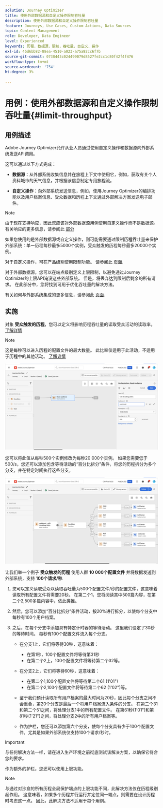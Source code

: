 ```yaml
---
solution: Journey Optimizer
title: 使用外部数据源和自定义操作限制吞吐量
description: 使用外部数据源和自定义操作限制吞吐量
feature: Journeys, Use Cases, Custom Actions, Data Sources
topic: Content Management
role: Developer, Data Engineer
level: Experienced
keywords: 历程，数据源，限制，吞吐量，自定义，操作
exl-id: 45d6bb82-88ea-4510-a023-a75a82cc6f7b
source-git-commit: 0738443c024499079d8527fe2cc1c80f42f4f476
workflow-type: tm+mt
source-wordcount: '754'
ht-degree: 3%

---
```


# 用例：使用外部数据源和自定义操作限制吞吐量{#limit-throughput}

## 用例描述

Adobe Journey Optimizer允许从业人员通过使用自定义操作和数据源向外部系统发送API调用。

这可以通过以下方式完成：

* **数据源**：从外部系统收集信息并在旅程上下文中使用它，例如，获取有关个人资料城市的天气信息，并根据该信息制定专用旅程流。

* **自定义操作**：向外部系统发送信息，例如，使用Journey Optimizer的编排功能以及用户档案信息、受众数据和历程上下文通过外部解决方案发送电子邮件。

>[!NOTE]
>
>由于现在支持响应，因此您应该对外部数据源用例使用自定义操作而不是数据源。 有关响应的更多信息，请参阅此 [部分](../action/action-response.md)

如果您使用的是外部数据源或自定义操作，则可能需要通过限制历程吞吐量来保护外部系统：单一历程每秒最多5000个实例，受众触发的历程每秒最多20000个实例。

对于自定义操作，可在产品级别使用限制功能。 请参阅此 [页面](../configuration/external-systems.md#capping).

对于外部数据源，您可以在端点级别定义上限限制，以避免通过Journey Optimizer的上限API淹没这些外部系统。 但是，将丢弃达到限制后剩余的所有请求。 在此部分中，您将找到可用于优化吞吐量的解决方法。

有关如何与外部系统集成的更多信息，请参阅此 [页面](../configuration/external-systems.md).

## 实施

对象 **受众触发的历程**，您可以定义将影响历程吞吐量的读取受众活动的读取率。 [了解详情](../building-journeys/read-audience.md)

>[!NOTE]
>
> 这是每秒可以进入历程的配置文件的最大数量。 此比率仅适用于此活动，不适用于历程中的其他活动。 [了解详情](../building-journeys/read-audience.md)


![](assets/limit-throughput-1.png)

您可以将此值从每秒500个实例修改为每秒20 000个实例。 如果您需要低于500/s，您还可以添加包含等待活动的“百分比拆分”条件，将您的历程拆分为多个分支，并在特定时间执行这些分支。

![](assets/limit-throughput-2.png)

让我们举一个例子 **受众触发的历程** 使用人群 **10 000个配置文件** 并将数据发送到外部系统，支持 **100个请求/秒**.

1. 您可以定义读取受众以读取吞吐量为500个配置文件/秒的配置文件，这意味着读取所有配置文件将需要20秒。 在第二个1，您将阅读其中500篇内容，在第二个2,500多篇内容中，依此类推。

1. 然后，您可以添加“百分比拆分”条件活动，按20%进行拆分，以使每个分支中每秒有100个用户档案。

1. 之后，在每个分支中添加具有特定计时器的等待活动。 这里我们设定了30秒的等待时间。 每秒有100个配置文件流入每个分支。

   * 在分支1上，它们将等待30秒，这意味着：
      * 在第1秒，100个配置文件将等待第31秒
      * 在第二个2上，100个配置文件将等待第二个32等。

   * 在分支2上，它们将等待60秒，这意味着：
      * 在第二个1,100个配置文件将等待第二个61 (1&#39;01&quot;)
      * 在第二个2,100个配置文件将等待第二个62 (1&#39;02&quot;)等。

   * 鉴于我们预计读取所有用户档案的最大时间为20秒，因此每个分支之间不会重叠，第20个分支是最后一个将用户档案流入条件的分支。 在第二个31和第二个51之间，将处理分支1中的所有配置文件。 在第61秒(1&#39;01&quot;)和第81秒(1&#39;21&quot;)之间，将处理分支2中的所有用户档案等。

   * 作为护栏，您还可以添加第六个分支，使每个分支具有少于100个配置文件，尤其是如果外部系统仅支持100个请求/秒时。

>[!IMPORTANT]
>
>与任何解决方法一样，请在进入生产环境之前彻底测试该解决方案，以确保它符合您的要求。

作为额外的护栏，您还可以使用上限功能。

>[!NOTE]
>
>与通过对沙盒的所有历程全局保护端点的上限功能不同，此解决方法仅在历程级别起作用。 这意味着，如果多个历程并行运行并定位同一端点，则需要在设计历程时考虑这一点。 因此，此解决方法不适用于每个用例。
